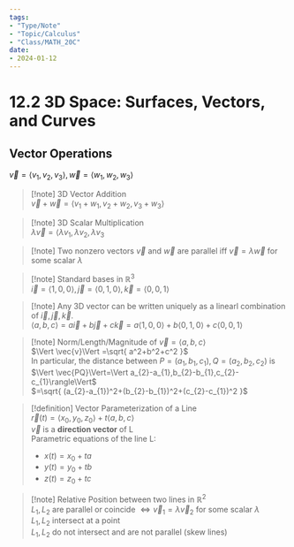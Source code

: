 ```yaml
---
tags:  
- "Type/Note"  
- "Topic/Calculus"  
- "Class/MATH_20C"  
date:  
- 2024-01-12  
---
```

  
# 12.2 3D Space: Surfaces, Vectors, and Curves  
  
## Vector Operations  
  
$\vec{v}=\langle v_{1},v_{2},v_{3} \rangle,\vec{w}=\langle w_{1},w_{2},w_{3} \rangle$  
  
> [!note] 3D Vector Addition  
> $\vec{v}+\vec{w}=\langle v_{1}+w_{1},v_{2}+w_{2},v_{3}+w_{3}\rangle$  
  
> [!note] 3D Scalar Multiplication  
> $\lambda \vec{v}=\langle \lambda v_{1},\lambda v_{2},\lambda v_{3}$  
  
> [!note] Two nonzero vectors $\vec{v}$ and $\vec{w}$ are parallel iff $\vec{v}=\lambda \vec{w}$ for some scalar $\lambda$  
  
> [!note] Standard bases in $\mathbb{R}^{3}$  
> $\vec{i}=\langle 1,0,0\rangle,\vec{j}=\langle 0,1,0\rangle,\vec{k}=\langle 0,0,1\rangle$  
  
> [!note] Any 3D vector can be written uniquely as a linearl combination of $\vec{i},\vec{j},\vec{k}$.  
> $\langle a,b,c \rangle=a\vec{i}+b\vec{j}+c\vec{k}=a \langle 1,0,0 \rangle+b \langle 0,1,0 \rangle+c \langle 0,0,1 \rangle$  
  
> [!note] Norm/Length/Magnitude of $\vec{v}=\langle a,b,c \rangle$  
> $\Vert \vec{v}\Vert =\sqrt{ a^2+b^2+c^2 }$  
> In particular, the distance between $P=(a_{1},b_{1},c_{1}),Q=(a_{2},b_{2},c_{2})$ is $\Vert \vec{PQ}\Vert=\Vert a_{2}-a_{1},b_{2}-b_{1},c_{2}-c_{1}\rangle\Vert$  
> $=\sqrt{ (a_{2}-a_{1})^2+(b_{2}-b_{1})^2+(c_{2}-c_{1})^2 }$  
  
> [!definition] Vector Parameterization of a Line  
> $\vec{r}(t)=\langle x_{0},y_{0},z_{0}\rangle+t \langle a,b,c \rangle$  
> $\vec{v}$ is a **direction vector** of L  
> Parametric equations of the line L:  
> - $x(t)=x_{0}+ta$  
> - $y(t)=y_{0}+tb$  
> - $z(t)=z_{0}+tc$  
  
> [!note] Relative Position between two lines in $\mathbb{R}^{2}$  
> $L_{1},L_{2}$ are parallel or coincide $\iff \vec{v}_{1}=\lambda \vec{v}_{2}$ for some scalar $\lambda$  
> $L_{1},L_{2}$ intersect at a point  
> $L_{1},L_{2}$ do not intersect and are not parallel (skew lines)  
